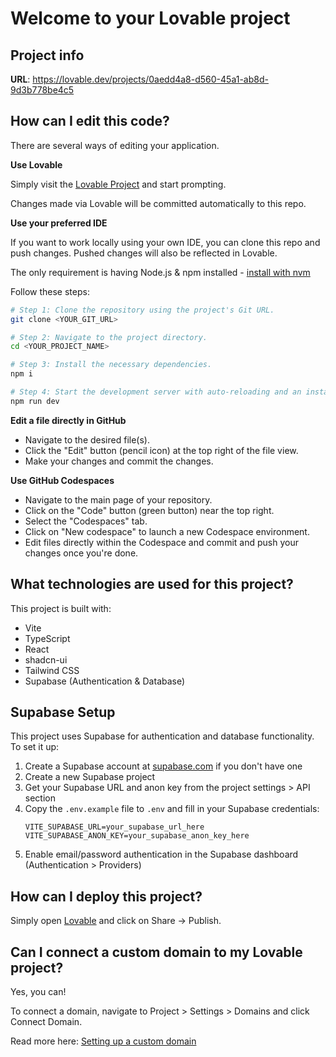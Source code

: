 # Welcome to your Lovable project

## Project info

**URL**: https://lovable.dev/projects/0aedd4a8-d560-45a1-ab8d-9d3b778be4c5

## How can I edit this code?

There are several ways of editing your application.

**Use Lovable**

Simply visit the [Lovable Project](https://lovable.dev/projects/0aedd4a8-d560-45a1-ab8d-9d3b778be4c5) and start prompting.

Changes made via Lovable will be committed automatically to this repo.

**Use your preferred IDE**

If you want to work locally using your own IDE, you can clone this repo and push changes. Pushed changes will also be reflected in Lovable.

The only requirement is having Node.js & npm installed - [install with nvm](https://github.com/nvm-sh/nvm#installing-and-updating)

Follow these steps:

```sh
# Step 1: Clone the repository using the project's Git URL.
git clone <YOUR_GIT_URL>

# Step 2: Navigate to the project directory.
cd <YOUR_PROJECT_NAME>

# Step 3: Install the necessary dependencies.
npm i

# Step 4: Start the development server with auto-reloading and an instant preview.
npm run dev
```

**Edit a file directly in GitHub**

- Navigate to the desired file(s).
- Click the "Edit" button (pencil icon) at the top right of the file view.
- Make your changes and commit the changes.

**Use GitHub Codespaces**

- Navigate to the main page of your repository.
- Click on the "Code" button (green button) near the top right.
- Select the "Codespaces" tab.
- Click on "New codespace" to launch a new Codespace environment.
- Edit files directly within the Codespace and commit and push your changes once you're done.

## What technologies are used for this project?

This project is built with:

- Vite
- TypeScript
- React
- shadcn-ui
- Tailwind CSS
- Supabase (Authentication & Database)

## Supabase Setup

This project uses Supabase for authentication and database functionality. To set it up:

1. Create a Supabase account at [supabase.com](https://supabase.com) if you don't have one
2. Create a new Supabase project
3. Get your Supabase URL and anon key from the project settings > API section
4. Copy the `.env.example` file to `.env` and fill in your Supabase credentials:
   ```
   VITE_SUPABASE_URL=your_supabase_url_here
   VITE_SUPABASE_ANON_KEY=your_supabase_anon_key_here
   ```
5. Enable email/password authentication in the Supabase dashboard (Authentication > Providers)

## How can I deploy this project?

Simply open [Lovable](https://lovable.dev/projects/0aedd4a8-d560-45a1-ab8d-9d3b778be4c5) and click on Share -> Publish.

## Can I connect a custom domain to my Lovable project?

Yes, you can!

To connect a domain, navigate to Project > Settings > Domains and click Connect Domain.

Read more here: [Setting up a custom domain](https://docs.lovable.dev/tips-tricks/custom-domain#step-by-step-guide)
